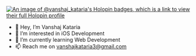 [![An image of @vanshaj_kataria's Holopin badges, which is a link to view their full Holopin profile](https://holopin.me/vanshaj_kataria)](https://holopin.io/@vanshaj_kataria)

- 👋 Hey, I’m Vanshaj Kataria
- 👀 I’m interested in iOS Development
- 🌱 I’m currently learning Web Development
- 📫 Reach me on vanshajkataria3@gmail.com

<!---
vanshajkataria/vanshajkataria is a ✨ special ✨ repository because its `README.md` (this file) appears on your GitHub profile.
You can click the Preview link to take a look at your changes.
--->
